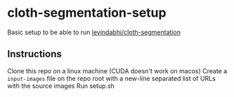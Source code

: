 # cloth-segmentation-setup

Basic setup to be able to run [levindabhi/cloth-segmentation](https://github.com/levindabhi/cloth-segmentation)

## Instructions

Clone this repo on a linux machine (CUDA doesn't work on macos)
Create a `input-images` file on the repo root with a new-line separated list of URLs with the source images
Run setup.sh
